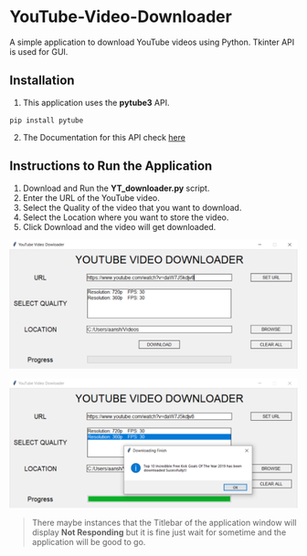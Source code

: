 # YouTube-Video-Downloader
A simple application to download YouTube videos using Python. Tkinter API is used for GUI. 

## Installation

1. This application uses the **pytube3** API.
```
pip install pytube
```
2. The Documentation for this API check [here](https://python-pytube.readthedocs.io/en/latest/)

## Instructions to Run the Application

1. Download and Run the **YT_downloader.py** script.
2. Enter the URL of the YouTube video.
3. Select the Quality of the video that you want to download.
4. Select the Location where you want to store the video.
5. Click Download and the video will get downloaded.

![Example 1](Example1.png)

![Example 2](Example2.png)

> There maybe instances that the Titlebar of the application window will display **Not Responding** but it is fine just wait for sometime and the application will be good to go.
